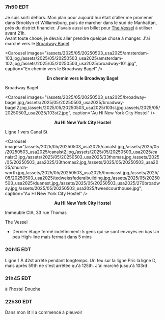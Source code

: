 ### 7h50 EDT
Je suis sorti dehors. Mon plan pour aujourd'hui était d'aller me promener dans Brooklyn et Williamsburg, puis de marcher dans le sud de Manhattan, près du district financier. J'avais aussi un billet pour [The Vessel](https://maps.app.goo.gl/oYYdVxT8DA6LqJ4D8) à utiliser avant 21h.  
Avant toute chose, je devais aller prendre quelque chose à manger. J'ai marché vers le [Broadway Bagel](https://maps.app.goo.gl/uHjNq2B3EVGGKStx8).

<Carousel
    images="/assets/2025/05/20250503_usa2025/amsterdam-103.jpg,/assets/2025/05/20250503_usa2025/amsterdam-102.jpg,/assets/2025/05/20250503_usa2025/broadway-101.jpg",
    caption="En chemin vers le Broadway Bagel"
/>
<p align="center"><b>En chemin vers le Broadway Bagel</b></p>

Broadway Bagel

<Carousel
    images="/assets/2025/05/20250503_usa2025/broadway-bagel.jpg,/assets/2025/05/20250503_usa2025/broadway-bagel2.jpg,/assets/2025/05/20250503_usa2025/103st.jpg,/assets/2025/05/20250503_usa2025/103st2.jpg",
    caption="Au HI New York City Hostel"
/>
<p align="center"><b>Au HI New York City Hostel</b></p>

Ligne 1 vers Canal St.

<Carousel
    images="/assets/2025/05/20250503_usa2025/canalst.jpg,/assets/2025/05/20250503_usa2025/canalst2.jpg,/assets/2025/05/20250503_usa2025/canalst3.jpg,/assets/2025/05/20250503_usa2025/33thomas.jpg,/assets/2025/05/20250503_usa2025/33thomas2.jpg,/assets/2025/05/20250503_usa2025/church-worth.jpg,/assets/2025/05/20250503_usa2025/thomasst.jpg,/assets/2025/05/20250503_usa2025/tedweissfederalbuilding.jpg,/assets/2025/05/20250503_usa2025/duanest.jpg,/assets/2025/05/20250503_usa2025/270broadway.jpg,/assets/2025/05/20250503_usa2025/tweedcourthouse.jpg",
    caption="Au HI New York City Hostel"
/>
<p align="center"><b>Au HI New York City Hostel</b></p>


Immeuble CIA, 33 rue Thomas

The Vessel
- Dernier étage fermé indéfiniment: 5 gens qui se sont envoyés en bas
Un peu High-line mais fermait dans 5 mins
### 20h15 EDT
Ligne 1 À 42st arrêté pendant longtemps. Un feu sur la ligne
Pris la ligne D, mais après 59th ne s'est arrêtée qu'à 125th. J'ai marché jusqu'à 103rd
### 21h45 EDT
à l'hostel
Douche
### 22h30 EDT
Dans mon lit
Il a commencé à pleuvoir
